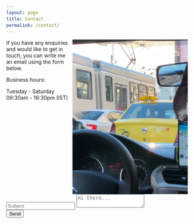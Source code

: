 ```yaml
---
layout: page
title: Contact
permalink: /contact/
---
```


<img align="right" style="padding-right: 16px;" src="/assets/img/contact.jpg" alt="Get in touch" width="310" />

If you have any enquiries and would like to get in touch, you can write me an email using the form below.

Business hours:

Tuesday - Saturday 09:30am - 16:30pm (IST)

<form class="contact" target="_blank" action="mailto:{{ site.email }}" method="GET" enctype="text/plain">
  <input name="subject" type="text" placeholder="Subject" />

  <textarea name="body" placeholder="Hi there..."></textarea>
  <br>

  <input type="submit" value="Send" />
</form>
